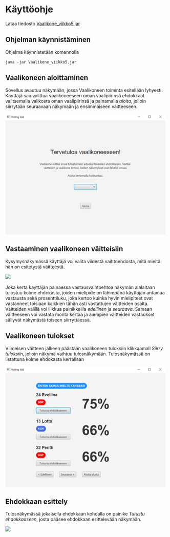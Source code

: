 # Käyttöohje

Lataa tiedosto [Vaalikone_viikko5.jar](https://github.com/mlkulmala/ot-harjoitustyo/releases/download/viikko5/Vaalikone_viikko5.jar)

## Ohjelman käynnistäminen

Ohjelma käynnistetään komennolla
```
java -jar Vaalikone_viikko5.jar
```

## Vaalikoneen aloittaminen

Sovellus avautuu näkymään, jossa Vaalikoneen toiminta esitellään lyhyesti. Käyttäjä saa valittua vaalikoneeseen oman vaalipiirinsä 
ehdokkaat valitsemalla valikosta oman vaalipiirinsä ja painamalla *aloita*, jolloin siirrytään seuraavaan näkymään ja ensimmäiseen 
väitteeseen.

<img src="https://raw.githubusercontent.com/mlkulmala/ot-harjoitustyo/master/Vaalikone/dokumentaatio/kuvat/welcomeView.png" width="500">

## Vastaaminen vaalikoneen väitteisiin

Kysymysnäkymässä käyttäjä voi valita viidestä vaihtoehdosta, mitä mieltä hän on esitetystä väitteestä.

<img src="https://raw.githubusercontent.com/mlkulmala/ot-harjoitustyo/master/Vaalikone/dokumentaatio/kuvat/questionView2.png" width="500">

Joka kerta käyttäjän painaessa vastausvaihtoehtoa näkymän alalaitaan tulostuu kolme ehdokasta, joiden mielipide on
lähimpänä käyttäjän antamaa vastausta sekä prosenttiluku, joka kertoo kuinka hyvin mielipiteet ovat vastanneet toisiaan kaikkien tähän asti vastattujen väitteiden osalta. Väitteiden välillä voi liikkua painikkeilla *edellinen* ja 
*seuraava*. Samaan väitteeseen voi vastata monta kertaa ja aiempien väitteiden vastaukset säilyvät näkymästä toiseen siirryttäessä.

## Vaalikoneen tulokset

Viimeisen väitteen jälkeen päästään vaalikoneen tuloksiin klikkaamall *Siirry tuloksiin*, jolloin
näkymä vaihtuu tulosnäkymään. Tulosnäkymässä on listattuna kolme ehdokasta kerrallaan

<img src="https://raw.githubusercontent.com/mlkulmala/ot-harjoitustyo/master/Vaalikone/dokumentaatio/kuvat/resultsView.png" width="500">

## Ehdokkaan esittely

Tulosnäkymässä jokaisella ehdokkaan kohdalla on painike *Tutustu ehdokkaaseen*, josta pääsee ehdokkaan esittelevään näkymään.

<img src="https//raw.githubusercontent.com/mlkulmala/ot-harjoitustyo/master/Vaalikone/dokumentaatio/kuvat/candidateView.png" width="500">


